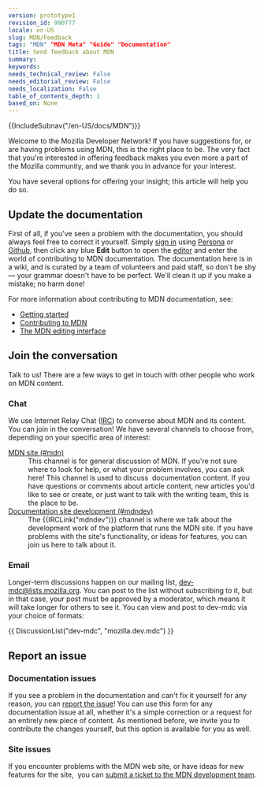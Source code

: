 ```yaml
---
version: prototype1
revision_id: 990777
locale: en-US
slug: MDN/Feedback
tags: "MDN" "MDN Meta" "Guide" "Documentation"
title: Send feedback about MDN
summary: 
keywords: 
needs_technical_review: False
needs_editorial_review: False
needs_localization: False
table_of_contents_depth: 1
based_on: None
---
```

<div>{{IncludeSubnav("/en-US/docs/MDN")}}</div>

<p>Welcome to the Mozilla Developer Network! <span class="seoSummary">If you have suggestions for, or are having problems using MDN, this is the right place to be. The very fact that you're interested in offering feedback makes you even more a part of the Mozilla community, and we thank you in advance for your interest.</span></p>

<p><span class="seoSummary">You have several options for offering your insight; this article will help you do so.</span></p>

<h2 id="Update_the_documentation">Update the documentation</h2>

<p>First of all, if you've seen a problem with the documentation, you should always feel free to correct it yourself. Simply <a href="/en-US/docs/MDN/Contribute/Howto/Create_an_MDN_account">sign in</a> using <a href="https://www.persona.org/" title="/en-US/docs/">Persona</a> or <a href="https://github.com/">Github</a>, then click any blue <strong>Edit</strong> button to open the <a href="/en-US/docs/MDN/Contribute/Editor">editor</a> and enter the world of contributing to MDN documentation. The documentation here is in a wiki, and is curated by a team of volunteers and paid staff, so don't be shy — your grammar doesn't have to be perfect. We'll clean it up if you make a mistake; no harm done!</p>

<p>For more information about contributing to MDN documentation, see:</p>

<ul>
 <li><a href="/en-US/docs/Project:Getting_started" title="/en-US/docs/Project:Getting_started">Getting started</a></li>
 <li><a href="/en-US/docs/MDN/Contribute">Contributing to MDN</a></li>
 <li><a href="/en-US/docs/MDN/Contribute/Editor" title="/en-US/docs/Project:MDN_editing_interface">The MDN editing interface</a></li>
</ul>

<h2 id="Join_the_conversation">Join the conversation</h2>

<p>Talk to us! There are a few ways to get in touch with other people who work on MDN content.</p>

<h3 id="Chat">Chat</h3>

<p>We use Internet Relay Chat (<a href="https://wiki.mozilla.org/IRC" title="/en-US/docs/">IRC</a>) to converse about MDN and its content. You can join in the conversation! We have several channels to choose from, depending on your specific area of interest:</p>

<dl>
 <dt><a href="irc://irc.mozilla.org/mdn" title="irc://irc.mozilla.org/mdn">MDN site (#mdn)</a></dt>
 <dd>This channel is for general discussion of MDN. If you're not sure where to look for help, or what your problem involves, you can ask here! This channel is used to discuss&nbsp; documentation content. If you have questions or comments about article content, new articles you'd like to see or create, or just want to talk with the writing team, this is the place to be.</dd>
 <dt><a href="irc://irc.mozilla.org/mdndev" title="irc://irc.mozilla.org/mdndev">Documentation site development (#mdndev)</a></dt>
 <dd>The {{IRCLink("mdndev")}} channel is where we talk about the development work of the platform that runs the MDN site. If you have problems with the site's functionality, or ideas for features, you can join us here to talk about it.</dd>
</dl>

<h3 id="Email">Email</h3>

<p>Longer-term discussions happen on our mailing list, <a href="https://lists.mozilla.org/listinfo/dev-mdc" title="https://lists.mozilla.org/listinfo/dev-mdc">dev-mdc@lists.mozilla.org</a>. You can post to the list without subscribing to it, but in that case, your post must be approved by a moderator, which means it will take longer for others to see it. You can view and post to dev-mdc via your choice of formats:</p>

<p>{{ DiscussionList("dev-mdc", "mozilla.dev.mdc") }}</p>

<h2 id="Report_an_issue">Report an issue</h2>

<h3 id="Documentation_issues">Documentation issues</h3>

<p>If you see a problem in the documentation and can't fix it yourself for any reason, you can <a href="https://bugzilla.mozilla.org/form.doc" title="Report a documentation content problem.">report the issue</a>! You can use this form for any documentation issue at all, whether it's a simple correction or a request for an entirely new piece of content. As mentioned before, we invite you to contribute the changes yourself, but this option is available for you as well.</p>

<h3 id="Site_issues">Site issues</h3>

<p>If you encounter problems with the MDN web site, or have ideas for new features for the site,&nbsp; you can <a href="https://bugzilla.mozilla.org/form.mdn">submit a ticket to the MDN development team</a>.</p>

